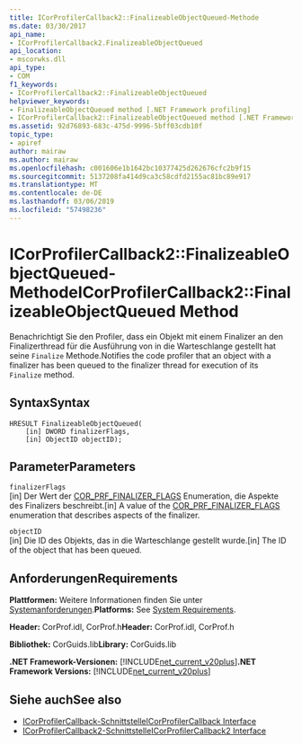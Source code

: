 ```yaml
---
title: ICorProfilerCallback2::FinalizeableObjectQueued-Methode
ms.date: 03/30/2017
api_name:
- ICorProfilerCallback2.FinalizeableObjectQueued
api_location:
- mscorwks.dll
api_type:
- COM
f1_keywords:
- ICorProfilerCallback2::FinalizeableObjectQueued
helpviewer_keywords:
- FinalizeableObjectQueued method [.NET Framework profiling]
- ICorProfilerCallback2::FinalizeableObjectQueued method [.NET Framework profiling]
ms.assetid: 92d76893-683c-475d-9996-5bff03cdb10f
topic_type:
- apiref
author: mairaw
ms.author: mairaw
ms.openlocfilehash: c001606e1b1642bc10377425d262676cfc2b9f15
ms.sourcegitcommit: 5137208fa414d9ca3c58cdfd2155ac81bc89e917
ms.translationtype: MT
ms.contentlocale: de-DE
ms.lasthandoff: 03/06/2019
ms.locfileid: "57498236"
---
```

# <a name="icorprofilercallback2finalizeableobjectqueued-method"></a><span data-ttu-id="2221e-102">ICorProfilerCallback2::FinalizeableObjectQueued-Methode</span><span class="sxs-lookup"><span data-stu-id="2221e-102">ICorProfilerCallback2::FinalizeableObjectQueued Method</span></span>
<span data-ttu-id="2221e-103">Benachrichtigt Sie den Profiler, dass ein Objekt mit einem Finalizer an den Finalizerthread für die Ausführung von in die Warteschlange gestellt hat seine `Finalize` Methode.</span><span class="sxs-lookup"><span data-stu-id="2221e-103">Notifies the code profiler that an object with a finalizer has been queued to the finalizer thread for execution of its `Finalize` method.</span></span>  
  
## <a name="syntax"></a><span data-ttu-id="2221e-104">Syntax</span><span class="sxs-lookup"><span data-stu-id="2221e-104">Syntax</span></span>  
  
```  
HRESULT FinalizeableObjectQueued(  
    [in] DWORD finalizerFlags,  
    [in] ObjectID objectID);  
```  
  
## <a name="parameters"></a><span data-ttu-id="2221e-105">Parameter</span><span class="sxs-lookup"><span data-stu-id="2221e-105">Parameters</span></span>  
 `finalizerFlags`  
 <span data-ttu-id="2221e-106">[in] Der Wert der [COR_PRF_FINALIZER_FLAGS](../../../../docs/framework/unmanaged-api/profiling/cor-prf-finalizer-flags-enumeration.md) Enumeration, die Aspekte des Finalizers beschreibt.</span><span class="sxs-lookup"><span data-stu-id="2221e-106">[in] A value of the [COR_PRF_FINALIZER_FLAGS](../../../../docs/framework/unmanaged-api/profiling/cor-prf-finalizer-flags-enumeration.md) enumeration that describes aspects of the finalizer.</span></span>  
  
 `objectID`  
 <span data-ttu-id="2221e-107">[in] Die ID des Objekts, das in die Warteschlange gestellt wurde.</span><span class="sxs-lookup"><span data-stu-id="2221e-107">[in] The ID of the object that has been queued.</span></span>  
  
## <a name="requirements"></a><span data-ttu-id="2221e-108">Anforderungen</span><span class="sxs-lookup"><span data-stu-id="2221e-108">Requirements</span></span>  
 <span data-ttu-id="2221e-109">**Plattformen:** Weitere Informationen finden Sie unter [Systemanforderungen](../../../../docs/framework/get-started/system-requirements.md).</span><span class="sxs-lookup"><span data-stu-id="2221e-109">**Platforms:** See [System Requirements](../../../../docs/framework/get-started/system-requirements.md).</span></span>  
  
 <span data-ttu-id="2221e-110">**Header:** CorProf.idl, CorProf.h</span><span class="sxs-lookup"><span data-stu-id="2221e-110">**Header:** CorProf.idl, CorProf.h</span></span>  
  
 <span data-ttu-id="2221e-111">**Bibliothek:** CorGuids.lib</span><span class="sxs-lookup"><span data-stu-id="2221e-111">**Library:** CorGuids.lib</span></span>  
  
 <span data-ttu-id="2221e-112">**.NET Framework-Versionen:** [!INCLUDE[net_current_v20plus](../../../../includes/net-current-v20plus-md.md)]</span><span class="sxs-lookup"><span data-stu-id="2221e-112">**.NET Framework Versions:** [!INCLUDE[net_current_v20plus](../../../../includes/net-current-v20plus-md.md)]</span></span>  
  
## <a name="see-also"></a><span data-ttu-id="2221e-113">Siehe auch</span><span class="sxs-lookup"><span data-stu-id="2221e-113">See also</span></span>
- [<span data-ttu-id="2221e-114">ICorProfilerCallback-Schnittstelle</span><span class="sxs-lookup"><span data-stu-id="2221e-114">ICorProfilerCallback Interface</span></span>](../../../../docs/framework/unmanaged-api/profiling/icorprofilercallback-interface.md)
- [<span data-ttu-id="2221e-115">ICorProfilerCallback2-Schnittstelle</span><span class="sxs-lookup"><span data-stu-id="2221e-115">ICorProfilerCallback2 Interface</span></span>](../../../../docs/framework/unmanaged-api/profiling/icorprofilercallback2-interface.md)
